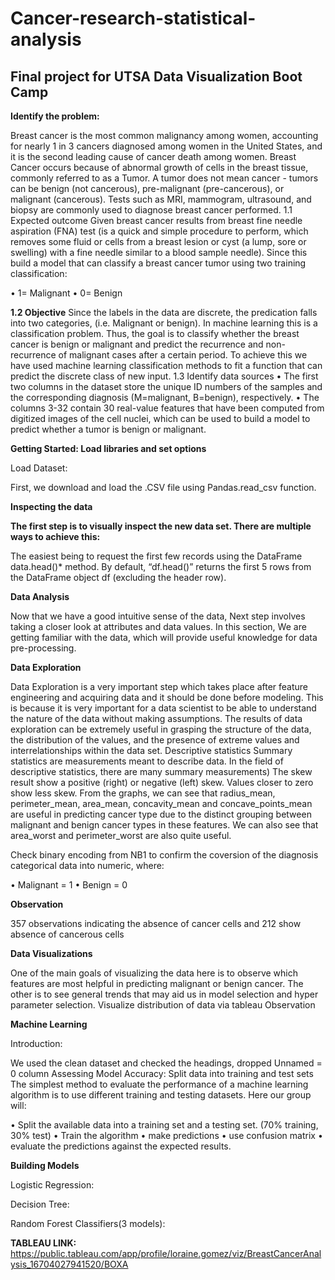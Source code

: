 # Cancer-research-statistical-analysis
## Final project for UTSA Data Visualization Boot Camp

**Identify the problem:**

Breast cancer is the most common malignancy among women, accounting for nearly 1 in 3 cancers diagnosed among women in the United States, and it is the second leading cause of cancer death among women. Breast Cancer occurs because of abnormal growth of cells in the breast tissue, commonly referred to as a Tumor. A tumor does not mean cancer - tumors can be benign (not cancerous), pre-malignant (pre-cancerous), or malignant (cancerous). Tests such as MRI, mammogram, ultrasound, and biopsy are commonly used to diagnose breast cancer performed.
1.1 Expected outcome
Given breast cancer results from breast fine needle aspiration (FNA) test (is a quick and simple procedure to perform, which removes some fluid or cells from a breast lesion or cyst (a lump, sore or swelling) with a fine needle similar to a blood sample needle). Since this build a model that can classify a breast cancer tumor using two training classification:

•	1= Malignant 
•	0= Benign 

**1.2 Objective**
Since the labels in the data are discrete, the predication falls into two categories, (i.e. Malignant or benign). In machine learning this is a classification problem.
Thus, the goal is to classify whether the breast cancer is benign or malignant and predict the recurrence and non-recurrence of malignant cases after a certain period. To achieve this we have used machine learning classification methods to fit a function that can predict the discrete class of new input.
1.3 Identify data sources
•	The first two columns in the dataset store the unique ID numbers of the samples and the corresponding diagnosis (M=malignant, B=benign), respectively.
•	The columns 3-32 contain 30 real-value features that have been computed from digitized images of the cell nuclei, which can be used to build a model to predict whether a tumor is benign or malignant.


**Getting Started: Load libraries and set options**

Load Dataset:

First, we download and load the .CSV file using Pandas.read_csv function.

**Inspecting the data**

**The first step is to visually inspect the new data set. There are multiple ways to achieve this:**

The easiest being to request the first few records using the DataFrame data.head()* method. By default, “df.head()” returns the first 5 rows from the DataFrame object df (excluding the header row).

**Data Analysis**

Now that we have a good intuitive sense of the data, Next step involves taking a closer look at attributes and data values. In this section, We are getting familiar with the data, which will provide useful knowledge for data pre-processing.

**Data Exploration**

Data Exploration is a very important step which takes place after feature engineering and acquiring data and it should be done before modeling. This is because it is very important for a data scientist to be able to understand the nature of the data without making assumptions. The results of data exploration can be extremely useful in grasping the structure of the data, the distribution of the values, and the presence of extreme values and interrelationships within the data set.
Descriptive statistics
Summary statistics are measurements meant to describe data. In the field of descriptive statistics, there are many summary measurements)
The skew result show a positive (right) or negative (left) skew. Values closer to zero show less skew.
From the graphs, we can see that radius_mean, perimeter_mean, area_mean, concavity_mean and concave_points_mean are useful in predicting cancer type due to the distinct grouping between malignant and benign cancer types in these features. We can also see that area_worst and perimeter_worst are also quite useful.


Check binary encoding from NB1 to confirm the coversion of the diagnosis categorical data into numeric, where:

•	Malignant = 1
•	Benign = 0 

**Observation**

357 observations indicating the absence of cancer cells and 212 show absence of cancerous cells

**Data Visualizations**

One of the main goals of visualizing the data here is to observe which features are most helpful in predicting malignant or benign cancer. The other is to see general trends that may aid us in model selection and hyper parameter selection.
Visualize distribution of data via tableau
Observation






**Machine Learning**

Introduction:

We used the clean dataset and checked the headings, dropped Unnamed = 0 column
Assessing Model Accuracy: Split data into training and test sets
The simplest method to evaluate the performance of a machine learning algorithm is to use different training and testing datasets. Here our group will:

•	Split the available data into a training set and a testing set. (70% training, 30% test)
•	Train the algorithm
•	make predictions 
•	use confusion matrix
•	evaluate the predictions against the expected results.

**Building Models**

Logistic Regression:

Decision Tree:

Random Forest Classifiers(3 models):


**TABLEAU LINK:** https://public.tableau.com/app/profile/loraine.gomez/viz/BreastCancerAnalysis_16704027941520/BOXA




























